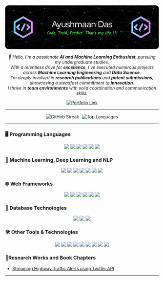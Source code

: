 <p align="center">
  
<img src="./github-header-image.png">

</p>


<p align="center">
  <i>
  👋 Hello, I'm a passionate <strong>AI and Machine Learning Enthusiast</strong>, pursuing my undergraduate studies. <br>
  With a relentless drive for <strong>excellence</strong>, I've executed numerous projects across <strong>Machine Learning Engineering</strong> and <strong>Data Science</strong>. <br> 
  I'm deeply involved in <strong>research publications</strong> and <strong>patent submissions</strong>, showcasing a steadfast commitment to <strong>innovation</strong>.<br>
  I thrive in <strong>team environments</strong> with solid coordination and communication skills.
  </i>
  <p align="center">
  <a href="https://homeless-margalo-ayushmaan-personal-109aa799.koyeb.app/" target="_blank">
    <img src="https://img.shields.io/badge/✨_Visit_My_Portfolio_✨-green?style=for-the-badge" alt="Portfolio Link"/>
  </a>
</p>



</p>

<hr>

<!-- GitHub Streak -->
<div align="center" style="width: 100%; display: flex; justify-content: center; align-items: center;">
  <img src="https://nirzak-streak-stats.vercel.app?user=ayushmaanFCB&theme=github-dark&hide_border=true&date_format=M%20j%5B%2C%20Y%5D&exclude_days=Sun%2CSat&card_width=500" alt="GitHub Streak" style="margin-right: 10px;" />  
  <img src="https://github-readme-stats.vercel.app/api/top-langs/?username=ayushmaanFCB&hide=Jupyter%20Notebook,HTML&layout=donut"" alt="Top Languages" />
</div>


<hr>

<!-- Badges: Programming Languages -->
### 🖥️ Programming Languages 
<p align="center">
  <img src="https://img.shields.io/badge/Python-3776AB?style=for-the-badge&logo=python&logoColor=white"/>
  <img src="https://img.shields.io/badge/C-00599C?style=for-the-badge&logo=c&logoColor=white"/>
  <img src="https://img.shields.io/badge/C++-00599C?style=for-the-badge&logo=cplusplus&logoColor=white"/>
  <img src="https://img.shields.io/badge/Java-007396?style=for-the-badge&logo=java&logoColor=white"/>
  <img src="https://img.shields.io/badge/Javascript-F7DF1E?style=for-the-badge&logo=javascript&logoColor=black"/>
  <img src="https://img.shields.io/badge/R-276DC3?style=for-the-badge&logo=r&logoColor=white"/>
</p>

<!-- Machine Learning, DL & NLP -->
### 🤖 Machine Learning, Deep Learning and NLP
<p align="center">
  <img src="https://img.shields.io/badge/TensorFlow-FF6F00?style=for-the-badge&logo=tensorflow&logoColor=white"/>
  <img src="https://img.shields.io/badge/Keras-D00000?style=for-the-badge&logo=keras&logoColor=white"/>
  <img src="https://img.shields.io/badge/PyTorch-EE4C2C?style=for-the-badge&logo=pytorch&logoColor=white"/>
  <img src="https://img.shields.io/badge/Scikit--Learn-F7931E?style=for-the-badge&logo=scikitlearn&logoColor=white"/>
  <img src="https://img.shields.io/badge/OpenCV-5C3EE8?style=for-the-badge&logo=opencv&logoColor=white"/>
  <img src="https://img.shields.io/badge/Huggingface-FFDD00?style=for-the-badge&logo=huggingface&logoColor=black"/>
  <img src="https://img.shields.io/badge/SpaCy-09A3D5?style=for-the-badge&logo=spacy&logoColor=white"/>
</p>

### 🌐 Web Frameworks
<p align="center">
  <img src="https://img.shields.io/badge/Flask-000000?style=for-the-badge&logo=flask&logoColor=white"/>
  <img src="https://img.shields.io/badge/Streamlit-FF4B4B?style=for-the-badge&logo=streamlit&logoColor=white"/>
  <img src="https://img.shields.io/badge/FastAPI-009688?style=for-the-badge&logo=fastapi&logoColor=white"/>
  <img src="https://img.shields.io/badge/Gradio-3782F1?style=for-the-badge&logo=gradio&logoColor=white"/>
  <img src="https://img.shields.io/badge/Express.js-404D59?style=for-the-badge&logo=express&logoColor=white"/>
  <img src="https://img.shields.io/badge/Angular-DD0031?style=for-the-badge&logo=angular&logoColor=white"/>
</p>

<!-- Database Technologies -->
### 💾 Database Technologies
<p align="center">
  <img src="https://img.shields.io/badge/MySQL-4479A1?style=for-the-badge&logo=mysql&logoColor=white"/>
  <img src="https://img.shields.io/badge/Postgres-336791?style=for-the-badge&logo=postgresql&logoColor=white"/>
  <img src="https://img.shields.io/badge/MongoDB-47A248?style=for-the-badge&logo=mongodb&logoColor=white"/>
</p>

<!-- Tools & Technologies -->
### 🛠️ Other Tools & Technologies
<p align="center">
  <img src="https://img.shields.io/badge/Tableau-E97627?style=for-the-badge&logo=tableau&logoColor=white"/>
  <img src="https://img.shields.io/badge/PowerBI-F2C811?style=for-the-badge&logo=powerbi&logoColor=black"/>
  <img src="https://img.shields.io/badge/Docker-2496ED?style=for-the-badge&logo=docker&logoColor=white"/>
  <img src="https://img.shields.io/badge/Git-F05032?style=for-the-badge&logo=git&logoColor=white"/>
  <img src="https://img.shields.io/badge/Postman-FF6C37?style=for-the-badge&logo=postman&logoColor=white"/>
  <img src="https://img.shields.io/badge/Linux-FCC624?style=for-the-badge&logo=linux&logoColor=black"/>
  <img src="https://img.shields.io/badge/AWS-232F3E?style=for-the-badge&logo=amazon-aws&logoColor=white"/>
  <img src="https://img.shields.io/badge/Azure-0078d4?style=for-the-badge&logo=azure&logoColor=white"/>
  <img src="https://img.shields.io/badge/Splunk-36a855?style=for-the-badge&logo=splunk&logoColor=white"/>
</p>

### 🧾Research Works and Book Chapters
<ul>
  <li><a href="https://www.taylorfrancis.com/chapters/edit/10.1201/9781032630212-14/streaming-highway-traffic-alerts-using-twitter-api-jayanthi-ganapathy-ramya-mohanakrishnan-ayushmaan-das-fausto-pedro-garcia-marque">Streaming Highway Traffic Alerts using Twitter API</a></li>
</ul>
<hr>
